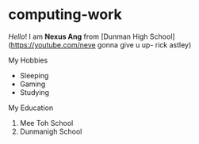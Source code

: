 # computing-work
*Hello*! I am **Nexus Ang** from [Dunman High School](https://youtube.com/neve gonna give u up- rick astley)

My Hobbies
* Sleeping
* Gaming
* Studying

My Education
1. Mee Toh School
2. Dunmanigh School
